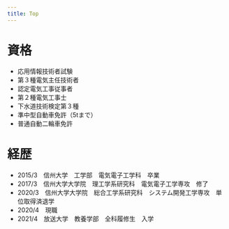 ```yaml
---
title: Top
---
```


# 資格

* 応用情報技術者試験
* 第３種電気主任技術者
* 認定電気工事従事者
* 第２種電気工事士
* 下水道技術検定第３種
* 準中型自動車免許（5tまで）
* 普通自動二輪車免許


# 経歴

* 2015/3　信州大学　工学部　電気電子工学科　卒業
* 2017/3　信州大学大学院　理工学系研究科　電気電子工学専攻　修了
* 2020/3　信州大学大学院　総合工学系研究科　システム開発工学専攻　単位取得済退学
* 2020/4　現職
* 2021/4　放送大学　教養学部　全科履修生　入学